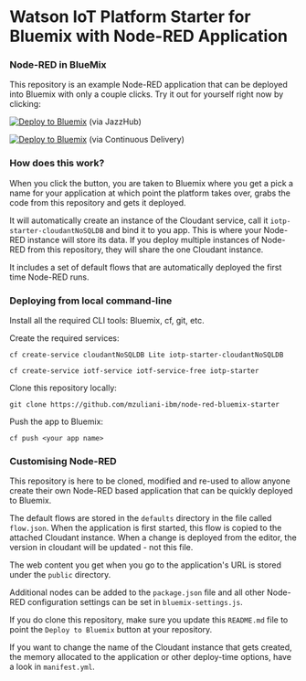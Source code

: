 Watson IoT Platform Starter for Bluemix with Node-RED Application
=================================================================

### Node-RED in BlueMix

This repository is an example Node-RED application that can be deployed into
Bluemix with only a couple clicks. Try it out for yourself right now by clicking:

[![Deploy to Bluemix](https://bluemix.net/deploy/button.png)](https://bluemix.net/deploy?repository=) (via JazzHub)

[![Deploy to Bluemix](https://bluemix.net/deploy/button.png)](https://console.ng.bluemix.net/devops/setup/deploy?repository=) (via Continuous Delivery)

### How does this work?

When you click the button, you are taken to Bluemix where you get a pick a name
for your application at which point the platform takes over, grabs the code from
this repository and gets it deployed.

It will automatically create an instance of the Cloudant service, call it
`iotp-starter-cloudantNoSQLDB` and bind it to you app. This is where your
Node-RED instance will store its data. If you deploy multiple instances of
Node-RED from this repository, they will share the one Cloudant instance.

It includes a set of default flows that are automatically deployed the first time
Node-RED runs.

### Deploying from local command-line

Install all the required CLI tools: Bluemix, cf, git, etc.

Create the required services:

`cf create-service cloudantNoSQLDB Lite iotp-starter-cloudantNoSQLDB`

`cf create-service iotf-service iotf-service-free iotp-starter`

Clone this repository locally:

`git clone https://github.com/mzuliani-ibm/node-red-bluemix-starter`

Push the app to Bluemix:

`cf push <your app name>`

### Customising Node-RED

This repository is here to be cloned, modified and re-used to allow anyone create
their own Node-RED based application that can be quickly deployed to Bluemix.

The default flows are stored in the `defaults` directory in the file called `flow.json`.
When the application is first started, this flow is copied to the attached Cloudant
instance. When a change is deployed from the editor, the version in cloudant will
be updated - not this file.

The web content you get when you go to the application's URL is stored under the
`public` directory.

Additional nodes can be added to the `package.json` file and all other Node-RED
configuration settings can be set in `bluemix-settings.js`.

If you do clone this repository, make sure you update this `README.md` file to point
the `Deploy to Bluemix` button at your repository.

If you want to change the name of the Cloudant instance that gets created, the memory
allocated to the application or other deploy-time options, have a look in `manifest.yml`.
